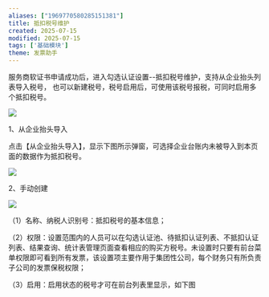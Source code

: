 ```yaml
---
aliases: ["1969770580285151381"]
title: 抵扣税号维护
created: 2025-07-15
modified: 2025-07-15
tags: ['基础模块']
theme: 发票助手
---
```


服务商软证书申请成功后，进入勾选认证设置--抵扣税号维护，支持从企业抬头列表导入税号， 也可以新建税号，税号启用后，可使用该税号报税，可同时启用多个抵扣税号。

![](https://myhelpdoc.oss-cn-heyuan.aliyuncs.com/mdimages/80ad6a276efe066d22e9129d706d31f3.jpg)

1、从企业抬头导入

点击【从企业抬头导入】，显示下图所示弹窗，可选择企业台账内未被导入到本页面的数据作为抵扣税号。

![](https://myhelpdoc.oss-cn-heyuan.aliyuncs.com/mdimages/fa46341c88e019699d6695fa67f7c6df.jpg)

2、手动创建

![](https://myhelpdoc.oss-cn-heyuan.aliyuncs.com/mdimages/376523a0e49a94bee5e346b44b034b44.jpg)

（1）名称、纳税人识别号：抵扣税号的基本信息；

（2）权限：设置范围内的人员可以在勾选认证池、待抵扣认证列表、不抵扣认证列表、结果查询、统计表管理页面查看相应的购买方税号。未设置时只要有前台菜单权限即可看到所有发票，该设置项主要作用于集团性公司，每个财务只有所负责子公司的发票保税权限；

（3）启用：启用状态的税号才可在前台列表里显示，如下图

